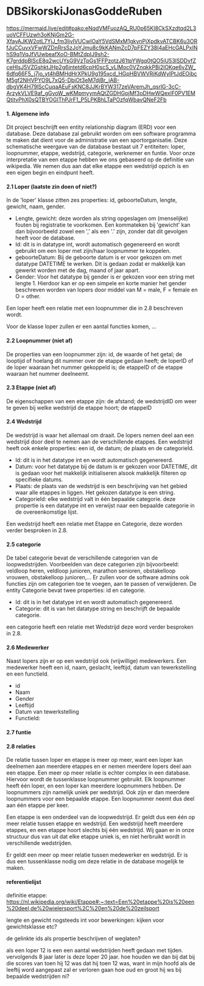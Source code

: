 # DBSikorskiJonasGoddeRuben
https://mermaid.live/edit#pako:eNqdVMFuozAQ_RU0p65KI8CkSXzdtqd2L3uoVCFFUzwh3oKNjGm2G-XfayAJKW2otL7YjJ_fm3ljvIVUCwIOaY5VdSMxM1gkynPjXpdkvATCBK6u3ORfJuCCuvxVFwWZDnRrsSzJoYJmu8c9kKANmZcD7pFEZY38I4aEHcGALPxINhS9q1VqJfVUwbeafXoO-BMtZdpIJ9sh2-K7grddpBlScE8q2wcUYsG9VzTpGs1FFPzotzJ61tpYWgq0tQO5iU53lSDDvfZceHIsJ5VZGshktJHp2g6intetd6cpH0scS_vLlMoc0VZnqkkPBi2lOKqe6vZW_6dfq66F5_j7jo_yt4hBMHdHrXPkU9g195xcd_HGpHBVWVRiKdWyIPtJdEOibcM5gf2NHVPYO9L7xQ5-DbiOt3eM7djBr_jAB-dbgVK4H79lScCuqaAEuFsKNC8JJKrBYW317zeVAremJh_qsrlG-3cC-ArzykVLVE9af_gGvoW_wKMpmyymAQtZGDHGpjMf3oDHwWQexlF0PV1EMQtitvPhX0sQTBYOGIThPJrF1_P5LPKBhLTaPOzfqWbavQNeF2Fb

#### 1. Algemene info
Dit project beschrijft een entity relationship diagram (ERD) voor een database. Deze database zal gebruikt worden om een software programma te maken dat dient voor de administratie van een sportorganisatie. Deze schematische weergave van de database bestaat uit 7 entiteiten: loper, loopnummer, etappe, wedstrijd, categorie, werknemer en funtie. Voor onze interpretatie van een etappe hebben we ons gebaseerd op de definitie van wikipedia. We nemen dus aan dat elke etappe een wedstrijd opzich is en een eigen begin en eindpunt heeft.  

#### 2.1 Loper (laatste zin doen of niet?)
In de 'loper' klasse zitten zes properties: id, geboorteDatum, lengte, gewicht, naam, gender.
- Lengte, gewicht: deze worden als string opgeslagen om (menselijke) fouten bij registratie te voorkomen. Een kommateken bij 'gewicht' kan dan bijvoorbeeld zowel een ',' als een '.' zijn, zonder dat dit gevolgen heeft voor de database.
- Id: dit is in datatype int, wordt automatisch gegenereerd en wordt gebruikt om een loper met zijn/haar loopnummer te koppelen.
- geboorteDatum: Bij de geboorte datum is er voor gekozen om met datatype DATETIME te werken. Dit is gedaan zodat er makkelijk kan gewerkt worden met de dag, maand of jaar apart.
- Gender: Voor het datatype bij gender is er gekozen voor een string met lengte 1. Hierdoor kan er op een simpele en korte manier het gender beschreven worden van lopers door middel van M = male, F = female en O = other.

Een loper heeft een relatie met een loopnummer die in 2.8 beschreven wordt.

Voor de klasse loper zullen er een aantal functies komen, ...

#### 2.2 Loopnummer (niet af)
De properties van een loopnummer zijn: id, de waarde of het getal; de looptijd of hoelang dit nummer over de etappe gedaan heeft;
de loperID of de loper waaraan het nummer gekoppeld is; de etappeID of de etappe waaraan het nummer deelneemt.

#### 2.3 Etappe (niet af)
De eigenschappen van een etappe zijn: de afstand; de wedstrijdID om weer te geven bij welke wedstrijd de etappe hoort; de etappeID

#### 2.4 Wedstrijd
De wedstrijd is waar het allemaal om draait. De lopers nemen deel aan een wedstrijd door deel te nemen aan de verschillende etappes.
Een wedstrijd heeft ook enkele properties: een id, de datum; de plaats en de categorieId.
- Id: dit is in het datatype int en wordt automatisch gegenereerd.
- Datum: voor het datatype bij de datum is er gekozen voor DATETIME, dit is gedaan voor het makkelijk initialiseren alsook makkelijk filteren op specifieke datums.
- Plaats: de plaats van de wedstrijd is een beschrijving van het gebied waar alle etappes in liggen. Het gekozen datatype is een string.  
- CategorieId: elke wedstrijd valt in één bepaalde categorie. deze propertie is een datatype int en verwijst naar een bepaalde categorie in de overeenkomstige lijst. 

Een wedstrijd heeft een relatie met Etappe en Categorie, deze worden verder besproken in 2.8.

#### 2.5 categorie
De tabel categorie bevat de verschillende categorien van de loopwedstrijden. Voorbeelden van deze categorien zijn bijvoorbeeld: veldloop heren, veldloop junioren, marathon senioren, obstakelloop vrouwen, obstakelloop junioren,... 
Er zullen voor de software admins ook functies zijn om categorien toe te voegen, aan te passen of verwijderen.
De entity Categorie bevat twee properties: id en categorie.
- Id: dit is in het datatype int en wordt automatisch gegenereerd.
- Categorie: dit is van het datatype string en beschrijft de bepaalde categorie.

een categorie heeft een relatie met Wedstrijd deze word verder besproken in 2.8.

#### 2.6 Medewerker
Naast lopers zijn er op een wedstrijd ook (vrijwillige) medewerkers. Een medewerker heeft een id, naam, geslacht, leeftijd, datum van tewerkstelling en een functieId.
- id
- Naam
- Gender
- Leeftijd
- Datum van tewerkstelling
- FunctieId:


#### 2.7 funtie

#### 2.8 relaties
De relatie tussen loper en etappe is meer op meer, want een loper kan deelnemen aan meerdere etappes en er nemen meerdere lopers deel aan een etappe.
Een meer op meer relatie is echter complex in een database. Hiervoor wordt de tussenklasse loopnummer gebruikt.
Elk loopnummer heeft één loper, en een loper kan meerdere loopnummers hebben. De loopnummers zijn namelijk uniek per wedstrijd.
Ook zijn er dan meerdere loopnummers voor een bepaalde etappe. Een loopnummer neemt dus deel aan één etappe per keer.

Een etappe is een onderdeel van de loopwedstrijd. Er geldt dus een één op meer relatie tussen etappe en wedstrijd.
Een wedstrijd heeft meerdere etappes, en een etappe hoort slechts bij één wedstrijd.
Wij gaan er in onze structuur dus van uit dat elke etappe uniek is, en niet herbruikt wordt in verschillende wedstrijden.

Er geldt een meer op meer relatie tussen medewerker en wedstrijd. Er is dus een tussenklasse nodig om deze relatie in de database
mogelijk te maken.

#### referentielijst
definitie etappe: https://nl.wikipedia.org/wiki/Etappe#:~:text=Een%20etappe%20is%20een%20deel,de%20wielersport%2C%20en%20de%20zeilsport



lengte en gewicht nogsteeds int voor bewerkingen: kijken voor gewichtsklasse etc?

de gelinkte ids als propertie beschrijven of weglaten?

als een loper 12 is een een aantal wedstrijden heeft gedaan met tijden. vervolgends 8 jaar later is deze loper 20 jaar. hoe houden we dan bij dat bij die scores van toen hij 12 was dat hij toen 12 was, want in mijn hoofd als de leeftij word aangepast zal er verloren gaan hoe oud en groot hij ws bij bepaalde wedstrijden ni?

